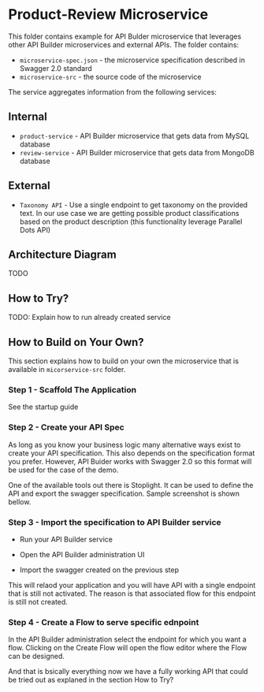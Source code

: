 # Product-Review Microservice

This folder contains example for API Bulder microservice that leverages other API Builder microservices and external APIs. The folder contains:

* `microservice-spec.json` - the microservice specification described in Swagger 2.0 standard
* `microservice-src` - the source code of the microservice

The service aggregates information from the following services:

## Internal 
* `product-service` - API Builder microservice that gets data from MySQL database
* `review-service` - API Builder microservice that gets data from MongoDB database

## External
* `Taxonomy API` - Use a single endpoint to get taxonomy on the provided text. In our use case we are getting possible product classifications based on the product description (this functionality leverage Parallel Dots API)

## Architecture Diagram

TODO

## How to Try?

TODO: Explain how to run already created service

## How to Build on Your Own?

This section explains how to build on your own the microservice that is available in `micorservice-src` folder.

### Step 1 - Scaffold The Application

See the startup guide

### Step 2 - Create your API Spec

As long as you know your business logic many alternative ways exist to create your API specification. This also depends on the specification format you prefer. However, API Buider works with Swagger 2.0 so this format will be used for the case of the demo.

One of the available tools out there is Stoplight. It can be used to define the API and export the swagger specification. Sample screenshot is shown bellow.

### Step 3 - Import the specification to API Builder service

* Run your API Builder service

* Open the API Builder administration UI

* Import the swagger created on the previous step

This will relaod your application and you will have API with a single endpoint that is still not activated. The reason is that associated flow for this endpoint is still not created.

### Step 4 - Create a Flow to serve specific ednpoint

In the API Builder administration select the endpoint for which you want a flow. Clicking on the Create Flow will open the flow editor where the Flow can be designed.

And that is bsically everything now we have a fully working API that could be tried out as explaned in the section How to Try?
